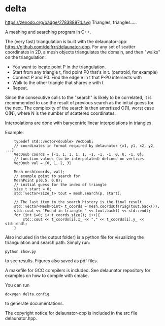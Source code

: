 # delta
https://zenodo.org/badge/278388974.svg
Triangles, triangles.....

A meshing and searching program in C++. 

The (very fast) triangulation is built with the delaunator-cpp:
https://github.com/delfrrr/delaunator-cpp.
For any set of scatter coordinates in 2D, a mesh objects triangulates the 
domain, and then "walks" on the triangulation:

  - You want to locate point P in the triangulation.
  - Start from any triangle t, find point P0 that's in t. (centroid, for example)
  - Connect P and P0. Find the edge e in t that P-P0 intersects with
  - Walk to the other triangle that shares e with t
  - Repeat.

Since the consecutive calls to the "search" is likely to be correlated, it is 
recommended to use the result of previous search as the initial guess for the 
next. The complexity of the search is then amortized O(1), worst case O(N), 
where N is the number of scattered coordinates.

Interpolations are done with barycentric linear interpolations in triangles.

Example:
```
    typedef std::vector<double> VecDoub;
    // coordinates in format required by delaunator {x1, y1, x2, y2, ...}
    VecDoub coords = {-1, 1, 1, 1, 1, -1, -1, -1, 0, 0, -1, 0};
    // function values (to be interpolated) defined on vertices
    VecDoub val = {0, 1, 2, 3}

    Mesh mesh(coords, val);
    // example point to search for
    MeshPoint p(0.5, 0.8);
    // initial guess for the index of triangle
    size_t start = 0;
    std::vector<size_t> tout = mesh.search(p, start);
    
    // The last item in the search history is the final result
    std::vector<MeshPoint> t_coords = mesh.coordsOfTriag(tout.back());
    std::cout << "Found in triangle " << tout.back() << std::endl;
    for (int i=0; i< t_coords.size(); i++){
        std::cout << t_coords[i].x_ << "," << t_coords[i].y_ << std::endl;
    }
```
Also included (in the output folder) is a python file for visualizing the 
triangulation and search path. Simply run:
``` 
python show.py
```
to see results. Figures also saved as pdf files.

A makefile for GCC compilers is included. See delaunator repository
for examples on how to compile with cmake.

You can run
```
doxygen delta.config
```
to generate documentations.

The copyright notice for delaunator-cpp is included in the src file 
delaunator.hpp.
